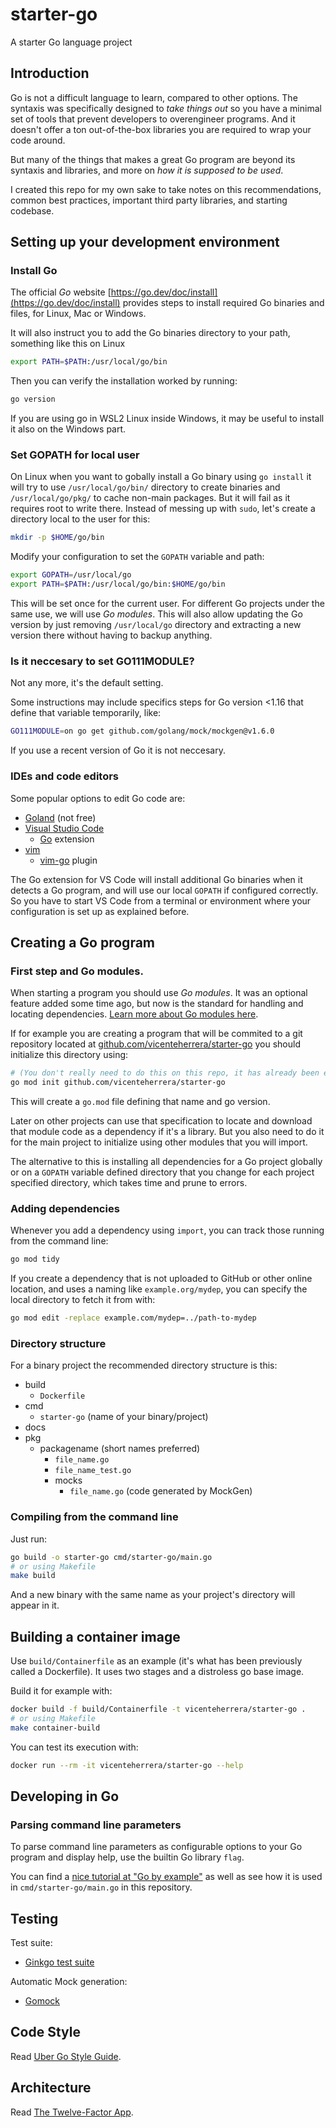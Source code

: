 # starter-go

A starter Go language project

## Introduction

Go is not a difficult language to learn, compared to other options. The syntaxis was specifically designed to _take things out_ so you have a minimal set of tools that prevent developers to overengineer programs. And it doesn't offer a ton out-of-the-box libraries you are required to wrap your code around.

But many of the things that makes a great Go program are beyond its syntaxis and libraries, and more on _how it is supposed to be used_.

I created this repo for my own sake to take notes on this recommendations, common best practices, important third party libraries, and starting codebase.

## Setting up your development environment

### Install Go

The official _Go_ website [https://go.dev/doc/install](https://go.dev/doc/install) provides steps to install required Go binaries and files, for Linux, Mac or Windows.

It will also instruct you to add the Go binaries directory to your path, something like this on Linux

```bash
export PATH=$PATH:/usr/local/go/bin
```

Then you can verify the installation worked by running:

```bash
go version
```

If you are using go in WSL2 Linux inside Windows, it may be useful to install it also on the Windows part.

### Set GOPATH for local user

On Linux when you want to gobally install a Go binary using `go install` it will try to use `/usr/local/go/bin/` directory to create binaries and `/usr/local/go/pkg/` to cache non-main packages. But it will fail as it requires root to write there. Instead of messing up with `sudo`, let's create a directory local to the user for this:

```bash
mkdir -p $HOME/go/bin
```
Modify your configuration to set the `GOPATH` variable and path:

```bash
export GOPATH=/usr/local/go
export PATH=$PATH:/usr/local/go/bin:$HOME/go/bin
```

This will be set once for the current user. For different Go projects under the same use, we will use _Go modules_. This will also allow updating the Go version by just removing `/usr/local/go` directory and extracting a new version there without having to backup anything.

### Is it neccesary to set GO111MODULE?

Not any more, it's the default setting.

Some instructions may include specifics steps for Go version <1.16 that define that variable temporarily, like:

```bash
GO111MODULE=on go get github.com/golang/mock/mockgen@v1.6.0
```

If you use a recent version of Go it is not neccesary.

### IDEs and code editors

Some popular options to edit Go code are:

* [Goland](https://www.jetbrains.com/go/buy/#commercial) (not free)
* [Visual Studio Code](https://code.visualstudio.com/)
  * [Go](https://marketplace.visualstudio.com/items?itemName=golang.Go) extension
* [vim](https://danielmiessler.com/study/vim/)
  * [vim-go](https://github.com/fatih/vim-go) plugin

The Go extension for VS Code will install additional Go binaries when it detects a Go program, and will use our local `GOPATH` if configured correctly. So you have to start VS Code from a terminal or environment where your configuration is set up as explained before.

## Creating a Go program

### First step and Go modules.

When starting a program you should use _Go modules_. It was an optional feature added some time ago, but now is the standard for handling and locating dependencies. [Learn more about Go modules here](https://go.dev/doc/tutorial/create-module).

If for example you are creating a program that will be commited to a git repository located at [github.com/vicenteherrera/starter-go](github.com/vicenteherrera/starter-go) you should initialize this directory using:

```bash
# (You don't really need to do this on this repo, it has already been executed)
go mod init github.com/vicenteherrera/starter-go
```

This will create a `go.mod` file defining that name and go version.

Later on other projects can use that specification to locate and download that module code as a dependency if it's a library. But you also need to do it for the main project to initialize using other modules that you will import.

The alternative to this is installing all dependencies for a Go project globally or on a `GOPATH` variable defined directory that you change for each project specified directory, which takes time and prune to errors.

### Adding dependencies

Whenever you add a dependency using `import`, you can track those running from the command line:

```bash
go mod tidy
```

If you create a dependency that is not uploaded to GitHub or other online location, and uses a naming like `example.org/mydep`, you can specify the local directory to fetch it from with:

```bash
go mod edit -replace example.com/mydep=../path-to-mydep
```

### Directory structure

For a binary project the recommended directory structure is this:

* build
  * `Dockerfile`
* cmd
  * `starter-go` (name of your binary/project)
* docs
* pkg
  * packagename (short names preferred)
    * `file_name.go`
    * `file_name_test.go`
    * mocks
      * `file_name.go` (code generated by MockGen)

### Compiling from the command line

Just run:

```bash
go build -o starter-go cmd/starter-go/main.go
# or using Makefile
make build
```

And a new binary with the same name as your project's directory will appear in it.

## Building a container image

Use `build/Containerfile` as an example (it's what has been previously called a Dockerfile). It uses two stages and a distroless go base image.

Build it for example with:

```bash
docker build -f build/Containerfile -t vicenteherrera/starter-go .
# or using Makefile
make container-build
```

You can test its execution with:

```bash
docker run --rm -it vicenteherrera/starter-go --help
```

## Developing in Go

### Parsing command line parameters

To parse command line parameters as configurable options to your Go program and display help, use the builtin Go library `flag`.

You can find a [nice tutorial at "Go by example"](https://gobyexample.com/command-line-flags) as well as see how it is used in `cmd/starter-go/main.go` in this repository.

## Testing

Test suite:
* [Ginkgo test suite](https://onsi.github.io/ginkgo/)

Automatic Mock generation:
* [Gomock](https://github.com/golang/mock/)


## Code Style

Read [Uber Go Style Guide](https://github.com/uber-go/guide/blob/master/style.md).

## Architecture

Read [The Twelve-Factor App](https://12factor.net/).
